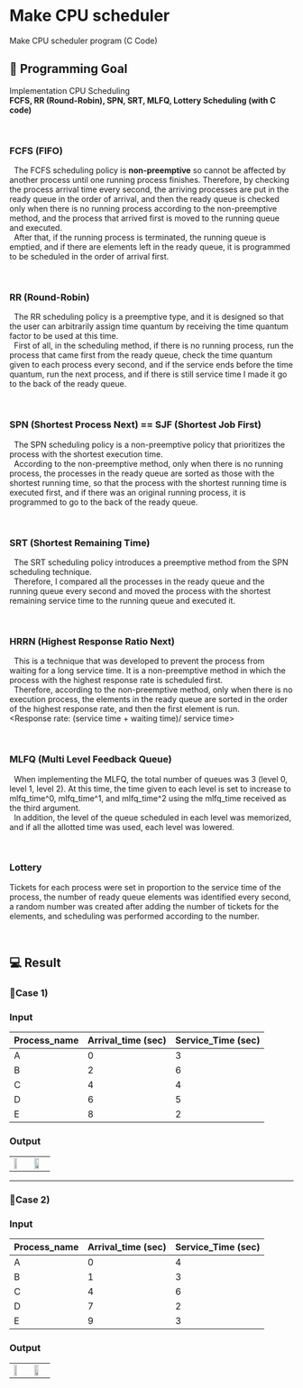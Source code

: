 # Make CPU scheduler
Make CPU scheduler program (C Code)

## 🎯 Programming Goal 
Implementation CPU Scheduling <br>
<strong>FCFS, RR (Round-Robin), SPN, SRT, MLFQ, Lottery Scheduling (with C code) </strong>

<br>

### FCFS (FIFO)
&nbsp; The FCFS scheduling policy is <strong>non-preemptive</strong> so cannot be affected by another process until one running process finishes. Therefore, by checking the process arrival time every second, the arriving processes are put in the ready queue in the order of arrival, and then the ready queue is checked only when there is no running process according to the non-preemptive method, and the process that arrived first is moved to the running queue and executed.<br>
&nbsp; After that, if the running process is terminated, the running queue is emptied, and if there are elements left in the ready queue, it is programmed to be scheduled in the order of arrival first.

<br>

### RR (Round-Robin)
&nbsp; The RR scheduling policy is a preemptive type, and it is designed so that the user can arbitrarily assign time quantum by receiving the time quantum factor to be used at this time. <br>
&nbsp; First of all, in the scheduling method, if there is no running process, run the process that came first from the ready queue, check the time quantum given to each process every second, and if the service ends before the time quantum, run the next process, and if there is still service time I made it go to the back of the ready queue.

<br>

### SPN (Shortest Process Next) == SJF (Shortest Job First)
&nbsp; The SPN scheduling policy is a non-preemptive policy that prioritizes the process with the shortest execution time. <br>
&nbsp; According to the non-preemptive method, only when there is no running process, the processes in the ready queue are sorted as those with the shortest running time, so that the process with the shortest running time is executed first, and if there was an original running process, it is programmed to go to the back of the ready queue.

<br>

### SRT (Shortest Remaining Time)

&nbsp; The SRT scheduling policy introduces a preemptive method from the SPN scheduling technique. <br>
&nbsp; Therefore, I compared all the processes in the ready queue and the running queue every second and moved the process with the shortest remaining service time to the running queue and executed it.

<br>

### HRRN (Highest Response Ratio Next)

&nbsp; This is a technique that was developed to prevent the process from waiting for a long service time. It is a non-preemptive method in which the process with the highest response rate is scheduled first. <br>
&nbsp; Therefore, according to the non-preemptive method, only when there is no execution process, the elements in the ready queue are sorted in the order of the highest response rate, and then the first element is run. <br>
<Response rate: (service time + waiting time)/ service time>

<br>

### MLFQ (Multi Level Feedback Queue)
&nbsp; When implementing the MLFQ, the total number of queues was 3 (level 0, level 1, level 2). At this time, the time given to each level is set to increase to mlfq_time^0, mlfq_time^1, and mlfq_time^2 using the mlfq_time received as the third argument. <br>
&nbsp; In addition, the level of the queue scheduled in each level was memorized, and if all the allotted time was used, each level was lowered.

<br>

### Lottery
Tickets for each process were set in proportion to the service time of the process, the number of ready queue elements was identified every second, a random number was created after adding the number of tickets for the elements, and scheduling was performed according to the number.

<br>

## 💻 Result
### 📌Case 1)
<h3> Input </h3>

| Process_name | Arrival_time (sec) | Service_Time (sec) |
|--------------|--------------------|--------------------|
| A            | 0                  | 3                  |
| B            | 2                  | 6                  |
| C            | 4                  | 4                  |
| D            | 6                  | 5                  |
| E            | 8                  | 2                  |

<h3> Output </h3>
<table>
  <tr>
    <td><img width="50%" src="https://user-images.githubusercontent.com/40754281/227770293-872f6d1d-7e36-4eab-ae7a-7f0d3805f201.png"></td>
    <td><img width="65%" src="https://user-images.githubusercontent.com/40754281/227770317-f945d6fb-369a-4b7a-baa1-df8f60717fc7.png"></td>
  <tr>
</table>

<hr>

### 📌Case 2)
<h3> Input </h3>

| Process_name | Arrival_time (sec) | Service_Time (sec) |
|--------------|--------------------|--------------------|
| A            | 0                  | 4                  |
| B            | 1                  | 3                  |
| C            | 4                  | 6                  |
| D            | 7                  | 2                  |
| E            | 9                  | 3                  |

<h3> Output </h3>
<table>
  <tr>
    <td><img width="50%" src="https://user-images.githubusercontent.com/40754281/227770394-646ed83e-3782-4f26-88ac-156b0b6fd03f.png"></td>
    <td><img width="60%" src="https://user-images.githubusercontent.com/40754281/227770570-1c74371f-5f30-4ebb-98fe-4dfd8af22822.png"></td>
  <tr>
</table>


 
